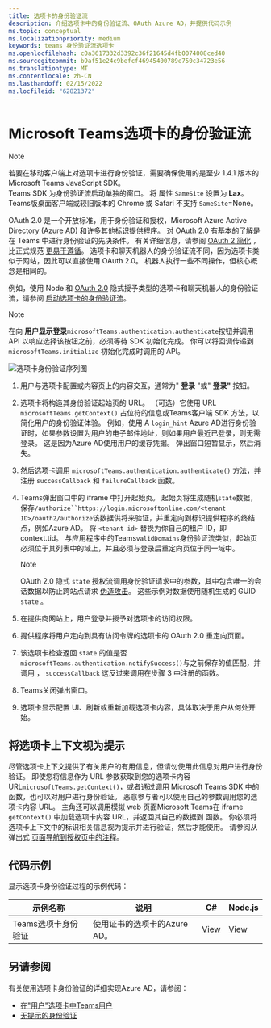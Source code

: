 ```yaml
---
title: 选项卡的身份验证流
description: 介绍选项卡中的身份验证流、OAuth Azure AD，并提供代码示例
ms.topic: conceptual
ms.localizationpriority: medium
keywords: teams 身份验证流选项卡
ms.openlocfilehash: c0a3617332d3392c36f21645d4fb0074008ced40
ms.sourcegitcommit: b9af51e24c9befcf46945400789e750c34723e56
ms.translationtype: MT
ms.contentlocale: zh-CN
ms.lasthandoff: 02/15/2022
ms.locfileid: "62821372"
---
```

# <a name="microsoft-teams-authentication-flow-for-tabs"></a>Microsoft Teams选项卡的身份验证流

> [!NOTE]
> 若要在移动客户端上对选项卡进行身份验证，需要确保使用的是至少 1.4.1 版本的 Microsoft Teams JavaScript SDK。  
> Teams SDK 为身份验证流启动单独的窗口。 将 属性 `SameSite` 设置为 **Lax**。 Teams版桌面客户端或较旧版本的 Chrome 或 Safari 不支持 `SameSite`=None。

OAuth 2.0 是一个开放标准，用于身份验证和授权，Microsoft Azure Active Directory (Azure AD) 和许多其他标识提供程序。 对 OAuth 2.0 有基本的了解是在 Teams 中进行身份验证的先决条件。 有关详细信息，请参阅 [OAuth 2 简化](https://aaronparecki.com/oauth-2-simplified/) ，比正式规范 [更易于遵循](https://oauth.net/2/)。 选项卡和聊天机器人的身份验证流不同，因为选项卡类似于网站，因此可以直接使用 OAuth 2.0。 机器人执行一些不同操作，但核心概念是相同的。

例如，使用 Node 和 [OAuth 2.0](https://oauth.net/2/grant-types/implicit/) 隐式授予类型的选项卡和聊天机器人的身份验证流，请参阅 [启动选项卡的身份验证流](~/tabs/how-to/authentication/auth-tab-aad.md#initiate-authentication-flow)。

> [!NOTE]
> 在向 **用户显示登录**`microsoftTeams.authentication.authenticate`按钮并调用 API 以响应选择该按钮之前，必须等待 SDK 初始化完成。 你可以将回调传递到 `microsoftTeams.initialize` 初始化完成时调用的 API。

![选项卡身份验证序列图](~/assets/images/authentication/tab_auth_sequence_diagram.png)

1. 用户与选项卡配置或内容页上的内容交互，通常为" **登录** "或" **登录"** 按钮。
2. 选项卡将构造其身份验证起始页的 URL。 （可选）它使用 URL `microsoftTeams.getContext()` 占位符的信息或Teams客户端 SDK 方法，以简化用户的身份验证体验。 例如，使用 A `login_hint` Azure AD进行身份验证时，如果参数设置为用户的电子邮件地址，则如果用户最近已登录，则无需登录。 这是因为Azure AD使用用户的缓存凭据。 弹出窗口短暂显示，然后消失。
3. 然后选项卡调用 `microsoftTeams.authentication.authenticate()` 方法，并注册 `successCallback` 和 `failureCallback` 函数。
4. Teams弹出窗口中的 iframe 中打开起始页。 起始页将生成随机`state`数据，保存`/authorize``https://login.microsoftonline.com/<tenant ID>/oauth2/authorize`该数据供将来验证，并重定向到标识提供程序的终结点，例如Azure AD。 将 `<tenant id>` 替换为你自己的租户 ID，即 context.tid。
与应用程序中的Teams`validDomains`身份验证流类似，起始页必须位于其列表中的域上，并且必须与登录后重定向页位于同一域中。

    > [!NOTE]
    > OAuth 2.0 隐式 `state` 授权流调用身份验证请求中的参数，其中包含唯一的会话数据以防止跨站点请求 [伪造攻击](https://en.wikipedia.org/wiki/Cross-site_request_forgery)。 这些示例对数据使用随机生成的 GUID `state` 。

5. 在提供商网站上，用户登录并授予对选项卡的访问权限。
6. 提供程序将用户定向到具有访问令牌的选项卡的 OAuth 2.0 重定向页面。
7. 该选项卡检查返回 `state` 的值是否 `microsoftTeams.authentication.notifySuccess()`与之前保存的值匹配，并调用 ， `successCallback` 这反过来调用在步骤 3 中注册的函数。
8. Teams关闭弹出窗口。
9. 选项卡显示配置 UI、刷新或重新加载选项卡内容，具体取决于用户从何处开始。

## <a name="treat-tab-context-as-hints"></a>将选项卡上下文视为提示

尽管选项卡上下文提供了有关用户的有用信息，但请勿使用此信息对用户进行身份验证。 即使您将信息作为 URL 参数获取到您的选项卡内容 URL`microsoftTeams.getContext()`，或者通过调用 Microsoft Teams SDK 中的 函数，也可以对用户进行身份验证。 恶意参与者可以使用自己的参数调用您的选项卡内容 URL。 主角还可以调用模拟 web 页面Microsoft Teams在 iframe `getContext()` 中加载选项卡内容 URL，并返回其自己的数据到 函数。 你必须将选项卡上下文中的标识相关信息视为提示并进行验证，然后才能使用。 请参阅从弹出式 [页面导航到授权页中的注释](~/tabs/how-to/authentication/auth-tab-aad.md#navigate-to-the-authorization-page-from-your-pop-up-page)。

## <a name="code-sample"></a>代码示例

显示选项卡身份验证过程的示例代码：

| **示例名称** | **说明** | **C#** | **Node.js** |
|-----------------|-----------------|-------------|------------|
| Teams选项卡身份验证 | 使用证书的选项卡的Azure AD。 | [View](https://github.com/OfficeDev/Microsoft-Teams-Samples/tree/main/samples/app-complete-sample/csharp) | [View](https://github.com/OfficeDev/Microsoft-Teams-Samples/tree/main/samples/app-complete-sample/nodejs) |

## <a name="see-also"></a>另请参阅

有关使用选项卡身份验证的详细实现Azure AD，请参阅：

* [在"用户"选项卡中Teams用户](~/tabs/how-to/authentication/auth-tab-AAD.md)
* [无提示的身份验证](~/tabs/how-to/authentication/auth-silent-AAD.md)
